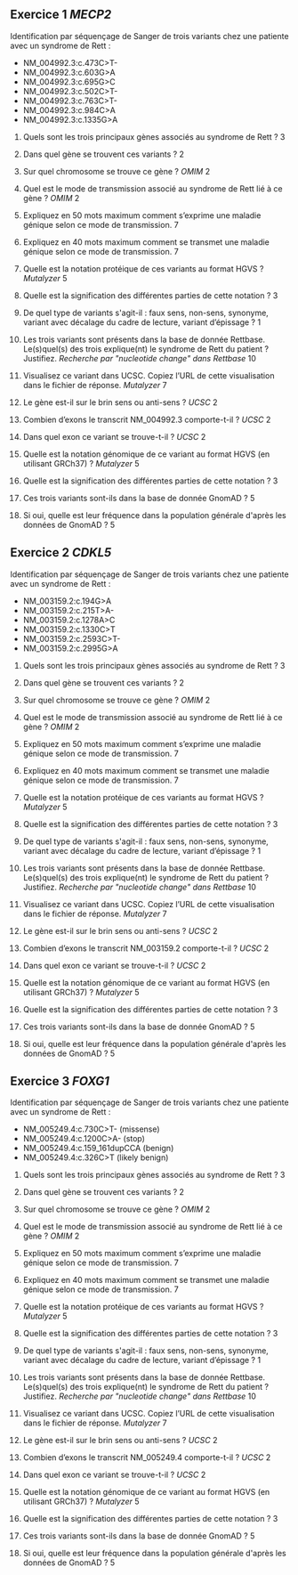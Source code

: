 ## Exercice 1 *MECP2*
Identification par séquençage de Sanger de trois variants chez une patiente avec un syndrome de Rett :
* NM_004992.3:c.473C>T-
* NM_004992.3:c.603G>A
* NM_004992.3:c.695G>C
* NM_004992.3:c.502C>T-
* NM_004992.3:c.763C>T-
* NM_004992.3:c.984C>A
* NM_004992.3:c.1335G>A

1. Quels sont les trois principaux gènes associés au syndrome de Rett ? 3
2. Dans quel gène se trouvent ces variants ? 2
3. Sur quel chromosome se trouve ce gène ? *OMIM* 2
4. Quel est le mode de transmission associé au syndrome de Rett lié à ce gène ? *OMIM* 2
5. Expliquez en 50 mots maximum comment s’exprime une maladie génique selon ce mode de transmission. 7
6. Expliquez en 40 mots maximum comment se transmet une maladie génique selon ce mode de transmission. 7

7. Quelle est la notation protéique de ces variants au format HGVS ? *Mutalyzer* 5
8. Quelle est la signification des différentes parties de cette notation ? 3
9. De quel type de variants s'agit-il : faux sens, non-sens, synonyme, variant avec décalage du cadre de lecture, variant d’épissage ? 1

10. Les trois variants sont présents dans la base de donnée Rettbase. Le(s)quel(s) des trois explique(nt) le syndrome de Rett du patient ? Justifiez. *Recherche par "nucleotide change" dans Rettbase* 10

11. Visualisez ce variant dans UCSC. Copiez l’URL de cette visualisation dans le fichier de réponse. *Mutalyzer* 7
12. Le gène est-il sur le brin sens ou anti-sens ? *UCSC* 2
13. Combien d’exons le transcrit NM_004992.3 comporte-t-il ? *UCSC* 2
14. Dans quel exon ce variant se trouve-t-il ? *UCSC* 2

15. Quelle est la notation génomique de ce variant au format HGVS (en utilisant GRCh37) ? *Mutalyzer* 5
16. Quelle est la signification des différentes parties de cette notation ? 3
17. Ces trois variants sont-ils dans la base de donnée GnomAD ? 5
17. Si oui, quelle est leur fréquence dans la population générale d'après les données de GnomAD ? 5

## Exercice 2 *CDKL5*
Identification par séquençage de Sanger de trois variants chez une patiente avec un syndrome de Rett :
* NM_003159.2:c.194G>A
* NM_003159.2:c.215T>A-
* NM_003159.2:c.1278A>C
* NM_003159.2:c.1330C>T
* NM_003159.2:c.2593C>T-
* NM_003159.2:c.2995G>A


1. Quels sont les trois principaux gènes associés au syndrome de Rett ? 3
2. Dans quel gène se trouvent ces variants ? 2
3. Sur quel chromosome se trouve ce gène ? *OMIM* 2
4. Quel est le mode de transmission associé au syndrome de Rett lié à ce gène ? *OMIM* 2
5. Expliquez en 50 mots maximum comment s’exprime une maladie génique selon ce mode de transmission. 7
6. Expliquez en 40 mots maximum comment se transmet une maladie génique selon ce mode de transmission. 7

7. Quelle est la notation protéique de ces variants au format HGVS ? *Mutalyzer* 5
8. Quelle est la signification des différentes parties de cette notation ? 3
9. De quel type de variants s'agit-il : faux sens, non-sens, synonyme, variant avec décalage du cadre de lecture, variant d’épissage ? 1

10. Les trois variants sont présents dans la base de donnée Rettbase. Le(s)quel(s) des trois explique(nt) le syndrome de Rett du patient ? Justifiez. *Recherche par "nucleotide change" dans Rettbase* 10

11. Visualisez ce variant dans UCSC. Copiez l’URL de cette visualisation dans le fichier de réponse. *Mutalyzer* 7
12. Le gène est-il sur le brin sens ou anti-sens ? *UCSC* 2
13. Combien d’exons le transcrit NM_003159.2 comporte-t-il ? *UCSC* 2
14. Dans quel exon ce variant se trouve-t-il ? *UCSC* 2

15. Quelle est la notation génomique de ce variant au format HGVS (en utilisant GRCh37) ? *Mutalyzer* 5
16. Quelle est la signification des différentes parties de cette notation ? 3
17. Ces trois variants sont-ils dans la base de donnée GnomAD ? 5
17. Si oui, quelle est leur fréquence dans la population générale d'après les données de GnomAD ? 5

## Exercice 3 *FOXG1*
Identification par séquençage de Sanger de trois variants chez une patiente avec un syndrome de Rett :
* NM_005249.4:c.730C>T- (missense)
* NM_005249.4:c.1200C>A- (stop)
* NM_005249.4:c.159_161dupCCA (benign)
* NM_005249.4:c.326C>T (likely benign)

1. Quels sont les trois principaux gènes associés au syndrome de Rett ? 3
2. Dans quel gène se trouvent ces variants ? 2
3. Sur quel chromosome se trouve ce gène ? *OMIM* 2
4. Quel est le mode de transmission associé au syndrome de Rett lié à ce gène ? *OMIM* 2
5. Expliquez en 50 mots maximum comment s’exprime une maladie génique selon ce mode de transmission. 7
6. Expliquez en 40 mots maximum comment se transmet une maladie génique selon ce mode de transmission. 7

7. Quelle est la notation protéique de ces variants au format HGVS ? *Mutalyzer* 5
8. Quelle est la signification des différentes parties de cette notation ? 3
9. De quel type de variants s'agit-il : faux sens, non-sens, synonyme, variant avec décalage du cadre de lecture, variant d’épissage ? 1

10. Les trois variants sont présents dans la base de donnée Rettbase. Le(s)quel(s) des trois explique(nt) le syndrome de Rett du patient ? Justifiez. *Recherche par "nucleotide change" dans Rettbase* 10

11. Visualisez ce variant dans UCSC. Copiez l’URL de cette visualisation dans le fichier de réponse. *Mutalyzer* 7
12. Le gène est-il sur le brin sens ou anti-sens ? *UCSC* 2
13. Combien d’exons le transcrit NM_005249.4 comporte-t-il ? *UCSC* 2
14. Dans quel exon ce variant se trouve-t-il ? *UCSC* 2

15. Quelle est la notation génomique de ce variant au format HGVS (en utilisant GRCh37) ? *Mutalyzer* 5
16. Quelle est la signification des différentes parties de cette notation ? 3
17. Ces trois variants sont-ils dans la base de donnée GnomAD ? 5
17. Si oui, quelle est leur fréquence dans la population générale d'après les données de GnomAD ? 5
